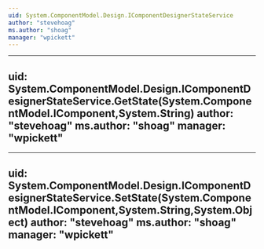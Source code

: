 ```yaml
---
uid: System.ComponentModel.Design.IComponentDesignerStateService
author: "stevehoag"
ms.author: "shoag"
manager: "wpickett"
---
```


---
uid: System.ComponentModel.Design.IComponentDesignerStateService.GetState(System.ComponentModel.IComponent,System.String)
author: "stevehoag"
ms.author: "shoag"
manager: "wpickett"
---

---
uid: System.ComponentModel.Design.IComponentDesignerStateService.SetState(System.ComponentModel.IComponent,System.String,System.Object)
author: "stevehoag"
ms.author: "shoag"
manager: "wpickett"
---
